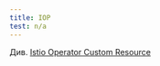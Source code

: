```yaml
---
title: IOP
test: n/a
---
```


Див. [Istio Operator Custom Resource](#istio-operator-custom-resource)
